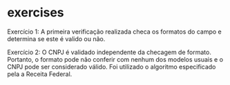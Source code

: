 # exercises


Exercício 1: A primeira verificação realizada checa os formatos do campo e determina se este é valido ou não.

Exercício 2: O CNPJ é validado independente da checagem de formato. Portanto, o formato pode não conferir com nenhum dos modelos usuais e o CNPJ pode ser considerado válido. Foi utilizado o algoritmo especificado pela a Receita Federal.

